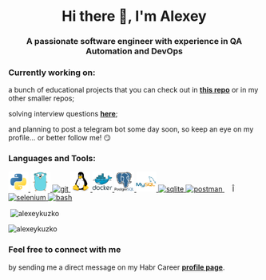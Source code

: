 <h1 align="center">Hi there 👋, I'm Alexey</h1>
<h3 align="center">A passionate software engineer with experience in QA Automation and DevOps</h3>

<h3 align="left">Currently working on:</h3>
<p align="left">a bunch of educational projects that you can check out in <a href="https://github.com/AlexeyKuzko/study_projects"><strong>this repo</strong></a> or in my other smaller repos;</p>
<p align="left">solving interview questions <a href="https://github.com/AlexeyKuzko/interview_questions"><strong>here</strong></a>;</p>
<p align="left">and planning to post a telegram bot some day soon, so keep an eye on my profile... or better follow me! 😏</p>

<h3 align="left">Languages and Tools:</h3>
<p align="left"> 
  <a href="https://www.python.org" target="_blank" rel="noreferrer"> <img src="https://raw.githubusercontent.com/devicons/devicon/master/icons/python/python-original.svg" alt="python" width="40" height="40"/> </a> 
  <a href="https://golang.org" target="_blank" rel="noreferrer"> <img src="https://raw.githubusercontent.com/devicons/devicon/master/icons/go/go-original.svg" alt="go" width="40" height="40"/> </a>
  <a href="https://git-scm.com/" target="_blank" rel="noreferrer"> <img src="https://www.vectorlogo.zone/logos/git-scm/git-scm-icon.svg" alt="git" width="40" height="40"/> </a> 
  <a href="https://www.linux.org/" target="_blank" rel="noreferrer"> <img src="https://raw.githubusercontent.com/devicons/devicon/master/icons/linux/linux-original.svg" alt="linux" width="40" height="40"/> </a>
  <a href="https://www.docker.com/" target="_blank" rel="noreferrer"> <img src="https://raw.githubusercontent.com/devicons/devicon/master/icons/docker/docker-original-wordmark.svg" alt="docker" width="40" height="40"/> </a>
  <a href="https://www.postgresql.org" target="_blank" rel="noreferrer"> <img src="https://raw.githubusercontent.com/devicons/devicon/master/icons/postgresql/postgresql-original-wordmark.svg" alt="postgresql" width="40" height="40"/>
  <a href="https://www.mysql.com/" target="_blank" rel="noreferrer"> <img src="https://raw.githubusercontent.com/devicons/devicon/master/icons/mysql/mysql-original-wordmark.svg" alt="mysql" width="40" height="40"/> </a>
  <a href="https://www.sqlite.org/" target="_blank" rel="noreferrer"> <img src="https://www.vectorlogo.zone/logos/sqlite/sqlite-icon.svg" alt="sqlite" width="40" height="40"/> </a>  
  <a href="https://postman.com" target="_blank" rel="noreferrer"> <img src="https://www.vectorlogo.zone/logos/getpostman/getpostman-icon.svg" alt="postman" width="40" height="40"/> </a>
    Î<a href="https://www.selenium.dev" target="_blank" rel="noreferrer"> <img src="https://raw.githubusercontent.com/detain/svg-logos/780f25886640cef088af994181646db2f6b1a3f8/svg/selenium-logo.svg" alt="selenium" width="40" height="40"/> </a> 
  <a href="https://www.gnu.org/software/bash/" target="_blank" rel="noreferrer"> <img src="https://www.vectorlogo.zone/logos/gnu_bash/gnu_bash-icon.svg" alt="bash" width="40" height="40"/> </a> 
</p>


<p>&nbsp;<img align="center" src="https://github-readme-stats.vercel.app/api?username=alexeykuzko&show_icons=true&locale=en" alt="alexeykuzko" /></p>
<p align="left"> <img src="https://komarev.com/ghpvc/?username=alexeykuzko&label=Profile%20views&color=0e75b6&style=flat" alt="alexeykuzko" /> </p>

<h3 align="left">Feel free to connect with me</h3>
<p align="left">by sending me a direct message on my Habr Career <a href="https://career.habr.com/alexey_kuzko"><strong>profile page</strong></a>.</p>

